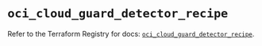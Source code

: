 # `oci_cloud_guard_detector_recipe`

Refer to the Terraform Registry for docs: [`oci_cloud_guard_detector_recipe`](https://registry.terraform.io/providers/oracle/oci/7.19.0/docs/resources/cloud_guard_detector_recipe).
